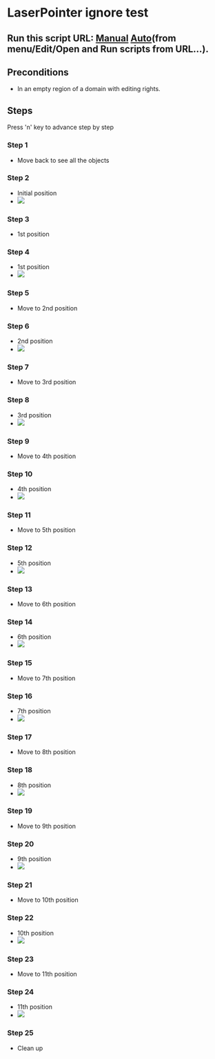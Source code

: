 # LaserPointer ignore test
## Run this script URL: [Manual](https://raw.githubusercontent.com/highfidelity/hifi_tests/master/tests/engine/interaction/pointer/laser/ignore/test.js)   [Auto](https://raw.githubusercontent.com/highfidelity/hifi_tests/master/tests/engine/interaction/pointer/laser/ignore/testAuto.js)(from menu/Edit/Open and Run scripts from URL...).

## Preconditions
- In an empty region of a domain with editing rights.

## Steps
Press 'n' key to advance step by step

### Step 1
- Move back to see all the objects
### Step 2
- Initial position
- ![](./ExpectedImage_00000.png)
### Step 3
- 1st position
### Step 4
- 1st position
- ![](./ExpectedImage_00001.png)
### Step 5
- Move to 2nd position
### Step 6
- 2nd position
- ![](./ExpectedImage_00002.png)
### Step 7
- Move to 3rd position
### Step 8
- 3rd position
- ![](./ExpectedImage_00003.png)
### Step 9
- Move to 4th position
### Step 10
- 4th position
- ![](./ExpectedImage_00004.png)
### Step 11
- Move to 5th position
### Step 12
- 5th position
- ![](./ExpectedImage_00005.png)
### Step 13
- Move to 6th position
### Step 14
- 6th position
- ![](./ExpectedImage_00006.png)
### Step 15
- Move to 7th position
### Step 16
- 7th position
- ![](./ExpectedImage_00007.png)
### Step 17
- Move to 8th position
### Step 18
- 8th position
- ![](./ExpectedImage_00008.png)
### Step 19
- Move to 9th position
### Step 20
- 9th position
- ![](./ExpectedImage_00009.png)
### Step 21
- Move to 10th position
### Step 22
- 10th position
- ![](./ExpectedImage_00010.png)
### Step 23
- Move to 11th position
### Step 24
- 11th position
- ![](./ExpectedImage_00011.png)
### Step 25
- Clean up
